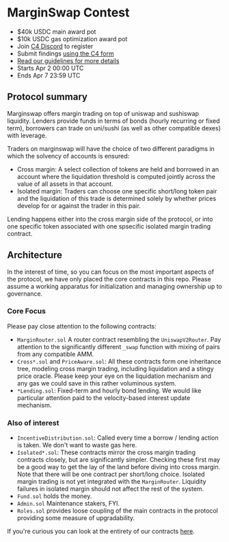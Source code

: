 # MarginSwap Contest
- $40k USDC main award pot
- $10k USDC gas optimization award pot
- Join [C4 Discord](https://discord.gg/EY5dvm3evD) to register
- Submit findings [using the C4 form](https://c4-marginswap.netlify.app/)
- [Read our guidelines for more details](https://code423n4.com/compete)
- Starts Apr 2 00:00 UTC
- Ends Apr 7 23:59 UTC

## Protocol summary

Marginswap offers margin trading on top of uniswap and sushiswap liquidity.
Lenders provide funds in terms of bonds (hourly recurring or fixed term), borrowers can trade on uni/sushi (as well as other compatible dexes) with leverage.

Traders on marginswap will have the choice of two different paradigms in which the solvency of accounts is ensured:
* Cross margin: A select collection of tokens are held and borrowed in an account where the liquidation threshold is computed jointly across the value of all assets in that account.
* Isolated margin: Traders can choose one specific short/long token pair and the liquidation of this trade is determined solely by whether prices develop for or against the trader in this pair.

Lending happens either into the cross margin side of the protocol, or into one specific token associated with one spsecific isolated margin trading contract.

## Architecture

In the interest of time, so you can focus on the most important aspects of the protocol, we have only placed the core contracts in this repo. Please assume a working apparatus for initialization and managing ownership up to governance.


### Core Focus

Please pay close attention to the following contracts:

* `MarginRouter.sol` A router contract resembling the `UniswapV2Router`. Pay attention to the significantly different `_swap` function with mixing of pairs from any compatible AMM.
* `Cross*.sol` and `PriceAware.sol`: All these contracts form one inheritance tree, modeling cross margin trading, including liquidation and a stingy price oracle. Please keep your eye on the liquidation mechanism and any gas we could save in this rather voluminous system.
* `*Lending.sol`: Fixed-term and hourly bond lending. We would like particular attention paid to the velocity-based interest update mechanism.

### Also of interest

* `IncentiveDistribution.sol`: Called every time a borrow / lending action is taken. We don't want to waste gas here.
* `Isolated*.sol`: These contracts mirror the cross margin trading contracts closely, but are significantly simpler. Checking these first may be a good way to get the lay of the land before diving into cross margin. Note that there will be one contract per short/long choice. Isolated margin trading is not yet integrated with the `MarginRouter`. Liquidity failures in isolated margin should not affect the rest of the system.
* `Fund.sol` holds the money.
* `Admin.sol` Maintenance stakers, FYI.
* `Roles.sol` provides loose coupling of the main contracts in the protocol providing some measure of upgradability.

If you're curious you can look at the entirety of our contracts [here](https://github.com/marginswap/marginswap-core).
